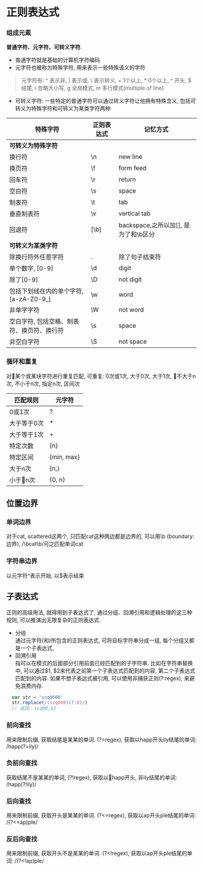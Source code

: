 # 正则表达式
### 组成元素
**普通字符、元字符、可转义字符**.
+ 普通字符就是基础的计算机字符编码
+ 元字符也被称为特殊字符, 用来表示一些特殊语义的字符
> 元字符有: ^ 表示非, | 表示或, \ 表示转义, + 1个以上, * 0个以上, ^ 开头, $ 结尾, i 忽略大小写, g 全局模式, m 多行模式(multiple of line)
+ 可转义字符: 一些特定的普通字符可以通过转义字符让他拥有特殊含义, 包括可转义为特殊字符和可转义为某类字符两种

| 特殊字符 | 正则表达式 |  记忆方式  |
| ---     |   ---    |  -----   |
| **可转义为特殊字符** |
| 换行符  | \n | new line  |
| 换页符  | \f | form feed |
| 回车符  | \r | return  |
| 空白符  | \s | space |
| 制表符  | \t | tab |
| 垂直制表符  | \v | vertical tab  |
| 回退符  | [\b] | backspace,之所以加[], 是为了和\b区分  |
| **可转义为某类字符** |
| 除换行符外任意字符 | .  | 除了句子结束符 |
| 单个数字, [0-9]  | \d | digit |
| 除了[0-9]       | \D | not digit |
| 包括下划线在内的单个字符, [a-zA-Z0-9_]  | \w | word |
| 非单字字符       | \W | not word |
| 空白字符, 包括空格、制表符、换页符、换行符  | \s | space |
| 非空白字符       | \S | not space |


### 循环和重复
对某个或某块字符进行重复匹配, 可重复: 0次或1次, 大于0次, 大于1次, 不大于n次, 不小于n次, 指定n次, 区间次

| 匹配规则 | 元字符 |
| ---     |   ---    |
| 0或1次 | ? |
| 大于等于0次 | * |
| 大于等于1次 | + |
| 特定次数 | {n} |
| 特定区间 | {min, max} |
| 大于n次 | {n,} |
| 小于n次 | {0, n} |


## 位置边界
### 单词边界
对于cat, scattered这两个, 只匹配cat这种两边都是边界的, 可以用\b (boundary: 边界), /\bcat\b/可之匹配单词cat
### 字符串边界
以元字符^表示开始, 以$表示结束

## 子表达式
正则的高级用法, 就得用到子表达式了, 通过分组、回溯引用和逻辑处理的这三种规则, 可以推演出无限复杂的正则表达式.
+ 分组<br />
通过元字符(和)所包含的正则表达式, 可将目标字符串分成一组, 每个分组又都是一个子表达式,
+ 回溯引用<br />
指可以在模式的后面部分引用前面已经匹配到的子字符串. 比如在字符串替换中, 可以通过$1, $2来代表之前第一个子表达式匹配到的内容, 第二个子表达式匹配到的内容. 如果不想子表达式被引用, 可以使用非捕获正则(?:regex), 来避免浪费内存.
```js
  var str = 'scq0000'
  str.replace(/(scq000)(?:0)/)
  // 返回: scq00,$2
```

### 前向查找
用来限制后缀, 获取结尾是某某的单词. (?=regex), 获取以happ开头ily结尾的单词: /happ(?=ily)/
### 负前向查找
获取结尾不是某某的单词, (?!regex), 获取以happ开头, 非ily结尾的单词: /happ(?!ily)/
### 后向查找
用来限制前缀, 获取开头是某某的单词. (?<=regex), 获取以ap开头ple结尾的单词: /(?<=ap)ple/
### 反后向查找
用来限制前缀, 获取开头不是某某的单词. (?<!regex), 获取以ap开头ple结尾的单词: /(?<!ap)ple/
